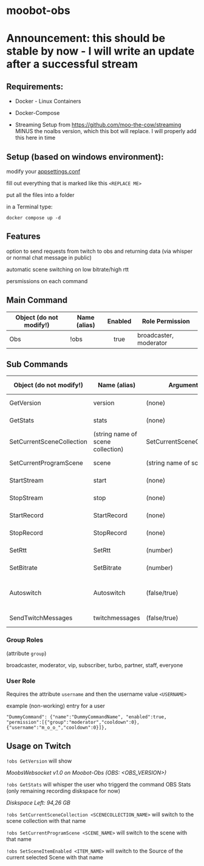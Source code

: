 # moobot-obs

# Announcement: this should be stable by now - I will write an update after a successful stream

## Requirements:
- Docker - Linux Containers

- Docker-Compose

- Streaming Setup from https://github.com/moo-the-cow/streaming MINUS the noalbs version, which this bot will replace. I will properly add this here in time


## Setup (based on windows environment):

modify your [appsettings.conf](appsettings.conf)

fill out everything that is marked like this `<REPLACE ME>`

put all the files into a folder

in a Terminal type:
```
docker compose up -d
```

## Features
option to send requests from twitch to obs and returning data (via whisper or normal chat message in public)

automatic scene switching on low bitrate/high rtt

persmissions on each command

## Main Command
| Object (do not modify!) | Name (alias) | Enabled | Role Permission |
| ---- | ---- | :---: | -------- |
| Obs | !obs | true |  broadcaster, moderator  |

## Sub Commands

| Object (do not modify!) | Name (alias) | Arguments | Enabled | Whisper result | Role Permission
| ---- | ---- | ---- | :---: | --- | -------- |
| GetVersion | version | (none) | true | false |  broadcaster, moderator  |
| GetStats | stats | (none) | true | true | broadcaster, moderator  |
| SetCurrentSceneCollection | (string name of scene collection) | SetCurrentSceneCollection | true | null | broadcaster, moderator |
| SetCurrentProgramScene | scene | (string name of scene) | true | null | broadcaster, moderator |
| StartStream | start | (none) | true | null | broadcaster, moderator |
| StopStream | stop | (none) | true | null | broadcaster, moderator |
| StartRecord | StartRecord | (none) | true | null | broadcaster, moderator |
| StopRecord | StopRecord | (none) | true | null | broadcaster, moderator |
| SetRtt | SetRtt | (number) | true | null | broadcaster, moderator |
| SetBitrate | SetBitrate | (number) | true | null | broadcaster, moderator |
| Autoswitch | Autoswitch | (false/true) | (string name of scene collection) | true | null | broadcaster, moderator |
| SendTwitchMessages | twitchmessages | (false/true) | true | null | broadcaster, moderator |

### Group Roles
(attribute `group`)

broadcaster, moderator, vip, subscriber, turbo, partner, staff, everyone

### User Role
Requires the attribute `username` and then the username value `<USERNAME>`

example (non-working) entry for a user
```
"DummyCommand": {"name":"DummyCommandName", "enabled":true, "permission":[{"group":"moderator","cooldown":0},{"username":"m_o_o_","cooldown":0}]},
```

## Usage on Twitch
`!obs GetVersion` will show

*MoobsWebsocket v1.0 on Moobot-Obs (OBS: <OBS_VERSION>)*

`!obs GetStats` will whisper the user who triggerd the command OBS Stats (only remaining recording diskspace for now)

*Diskspace Left: 94,26 GB*

`!obs SetCurrentSceneCollection <SCENECOLLECTION_NAME>` will switch to the scene collection with that name

`!obs SetCurrentProgramScene <SCENE_NAME>` will switch to the scene with that name

`!obs SetSceneItemEnabled <ITEM_NAME>` will switch to the Source of the current selected Scene with that name
